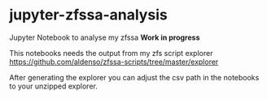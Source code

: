 # jupyter-zfssa-analysis
Jupyter Notebook to analyse my zfssa **Work in progress**

This notebooks needs the output from my zfs script explorer <https://github.com/aldenso/zfssa-scripts/tree/master/explorer>

After generating the explorer you can adjust the csv path in the notebooks to your unzipped explorer.
